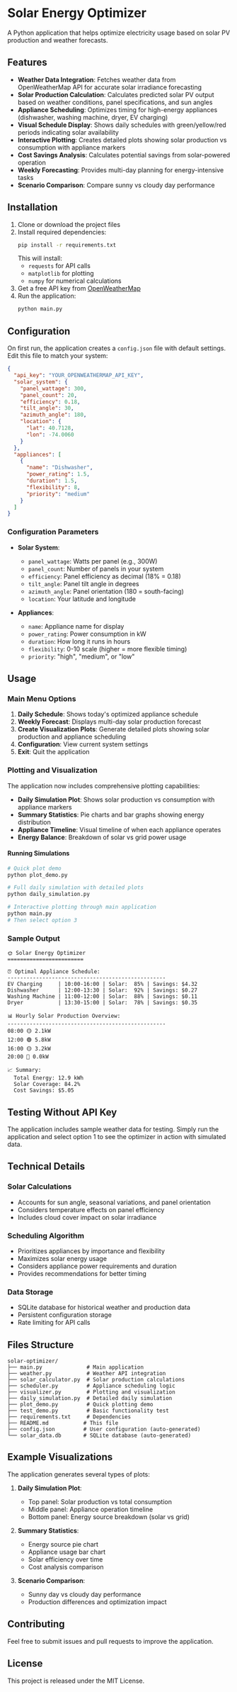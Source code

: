 # Solar Energy Optimizer

A Python application that helps optimize electricity usage based on solar PV production and weather forecasts.

## Features

- **Weather Data Integration**: Fetches weather data from OpenWeatherMap API for accurate solar irradiance forecasting
- **Solar Production Calculation**: Calculates predicted solar PV output based on weather conditions, panel specifications, and sun angles
- **Appliance Scheduling**: Optimizes timing for high-energy appliances (dishwasher, washing machine, dryer, EV charging)
- **Visual Schedule Display**: Shows daily schedules with green/yellow/red periods indicating solar availability
- **Interactive Plotting**: Creates detailed plots showing solar production vs consumption with appliance markers
- **Cost Savings Analysis**: Calculates potential savings from solar-powered operation
- **Weekly Forecasting**: Provides multi-day planning for energy-intensive tasks
- **Scenario Comparison**: Compare sunny vs cloudy day performance

## Installation

1. Clone or download the project files
2. Install required dependencies:
   ```bash
   pip install -r requirements.txt
   ```
   This will install:
   - `requests` for API calls
   - `matplotlib` for plotting
   - `numpy` for numerical calculations
3. Get a free API key from [OpenWeatherMap](https://openweathermap.org/api)
4. Run the application:
   ```bash
   python main.py
   ```

## Configuration

On first run, the application creates a `config.json` file with default settings. Edit this file to match your system:

```json
{
  "api_key": "YOUR_OPENWEATHERMAP_API_KEY",
  "solar_system": {
    "panel_wattage": 300,
    "panel_count": 20,
    "efficiency": 0.18,
    "tilt_angle": 30,
    "azimuth_angle": 180,
    "location": {
      "lat": 40.7128,
      "lon": -74.0060
    }
  },
  "appliances": [
    {
      "name": "Dishwasher",
      "power_rating": 1.5,
      "duration": 1.5,
      "flexibility": 8,
      "priority": "medium"
    }
  ]
}
```

### Configuration Parameters

- **Solar System**:
  - `panel_wattage`: Watts per panel (e.g., 300W)
  - `panel_count`: Number of panels in your system
  - `efficiency`: Panel efficiency as decimal (18% = 0.18)
  - `tilt_angle`: Panel tilt angle in degrees
  - `azimuth_angle`: Panel orientation (180 = south-facing)
  - `location`: Your latitude and longitude

- **Appliances**:
  - `name`: Appliance name for display
  - `power_rating`: Power consumption in kW
  - `duration`: How long it runs in hours
  - `flexibility`: 0-10 scale (higher = more flexible timing)
  - `priority`: "high", "medium", or "low"

## Usage

### Main Menu Options

1. **Daily Schedule**: Shows today's optimized appliance schedule
2. **Weekly Forecast**: Displays multi-day solar production forecast
3. **Create Visualization Plots**: Generate detailed plots showing solar production and appliance scheduling
4. **Configuration**: View current system settings
5. **Exit**: Quit the application

### Plotting and Visualization

The application now includes comprehensive plotting capabilities:

- **Daily Simulation Plot**: Shows solar production vs consumption with appliance markers
- **Summary Statistics**: Pie charts and bar graphs showing energy distribution
- **Appliance Timeline**: Visual timeline of when each appliance operates
- **Energy Balance**: Breakdown of solar vs grid power usage

#### Running Simulations

```bash
# Quick plot demo
python plot_demo.py

# Full daily simulation with detailed plots
python daily_simulation.py

# Interactive plotting through main application
python main.py
# Then select option 3
```

### Sample Output

```
🌞 Solar Energy Optimizer
========================

⏰ Optimal Appliance Schedule:
--------------------------------------------------
EV Charging     | 10:00-16:00 | Solar:  85% | Savings: $4.32
Dishwasher      | 12:00-13:30 | Solar:  92% | Savings: $0.27
Washing Machine | 11:00-12:00 | Solar:  88% | Savings: $0.11
Dryer           | 13:30-15:00 | Solar:  78% | Savings: $0.35

📊 Hourly Solar Production Overview:
--------------------------------------------------
08:00 🟡 2.1kW
12:00 🟢 5.8kW
16:00 🟡 3.2kW
20:00 🔴 0.0kW

📈 Summary:
  Total Energy: 12.9 kWh
  Solar Coverage: 84.2%
  Cost Savings: $5.05
```

## Testing Without API Key

The application includes sample weather data for testing. Simply run the application and select option 1 to see the optimizer in action with simulated data.

## Technical Details

### Solar Calculations
- Accounts for sun angle, seasonal variations, and panel orientation
- Considers temperature effects on panel efficiency
- Includes cloud cover impact on solar irradiance

### Scheduling Algorithm
- Prioritizes appliances by importance and flexibility
- Maximizes solar energy usage
- Considers appliance power requirements and duration
- Provides recommendations for better timing

### Data Storage
- SQLite database for historical weather and production data
- Persistent configuration storage
- Rate limiting for API calls

## Files Structure

```
solar-optimizer/
├── main.py              # Main application
├── weather.py           # Weather API integration
├── solar_calculator.py  # Solar production calculations
├── scheduler.py         # Appliance scheduling logic
├── visualizer.py        # Plotting and visualization
├── daily_simulation.py  # Detailed daily simulation
├── plot_demo.py         # Quick plotting demo
├── test_demo.py         # Basic functionality test
├── requirements.txt     # Dependencies
├── README.md           # This file
├── config.json         # User configuration (auto-generated)
└── solar_data.db       # SQLite database (auto-generated)
```

## Example Visualizations

The application generates several types of plots:

1. **Daily Simulation Plot**: 
   - Top panel: Solar production vs total consumption
   - Middle panel: Appliance operation timeline
   - Bottom panel: Energy source breakdown (solar vs grid)

2. **Summary Statistics**:
   - Energy source pie chart
   - Appliance usage bar chart
   - Solar efficiency over time
   - Cost analysis comparison

3. **Scenario Comparison**:
   - Sunny day vs cloudy day performance
   - Production differences and optimization impact

## Contributing

Feel free to submit issues and pull requests to improve the application.

## License

This project is released under the MIT License.